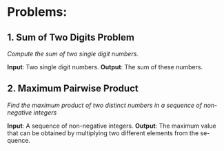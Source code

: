 # Problems:

## 1. Sum of Two Digits Problem

*Compute the sum of two single digit numbers.*

**Input**: Two single digit numbers.
**Output**: The sum of these numbers.


## 2. Maximum Pairwise Product

*Find the maximum product of two distinct numbers in a sequence of non-negative integers*

**Input**: A sequence of non-negative integers.
**Output**: The maximum value that can be obtained by multiplying two different elements from the se- quence.
